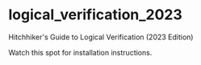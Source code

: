# logical_verification_2023
Hitchhiker's Guide to Logical Verification (2023 Edition)

Watch this spot for installation instructions.
